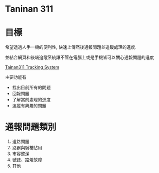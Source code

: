 # Taninan 311 #

# 目標 #

希望透過人手一機的便利性, 快速上傳然後通報問題並追蹤處理的進度.

並結合網頁和後端追蹤系統讓不管在電腦上或是手機皆可以關心通報問題的進度

[Tainan311 Tracking System](http://redmine311.herokuapp.com/)

主要功能有

* 找出目前所有的問題
* 回報問題
* 了解當前處理的進度
* 追蹤有興趣的問題

# 通報問題類別 #

1. 道路問題
2. 路霸與騎樓佔用
3. 市容整潔 
4. 號誌、路燈故障
5. 其他